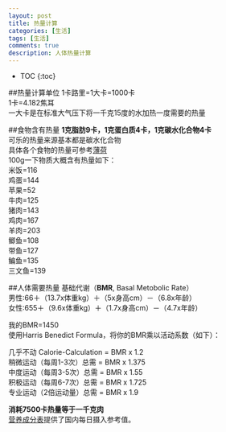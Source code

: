 ```yaml
---
layout: post
title: 热量计算
categories: [生活]
tags: [生活]
comments: true
description: 人体热量计算
---
```



* TOC
{:toc}   

##热量计算单位
1卡路里=1大卡=1000卡  
1卡=4.182焦耳  
一大卡是在标准大气压下将一千克15度的水加热一度需要的热量  

##食物含有热量
**1克脂肪9卡，1克蛋白质4卡，1克碳水化合物4卡**  
可乐的热量来源基本都是碳水化合物  
具体各个食物的热量可参考[薄荷][1]  
100g一下物质大概含有热量如下：  
米饭=116   
鸡蛋=144  
苹果=52  
牛肉=125  
猪肉=143  
鸡肉=167  
羊肉=203  
鲫鱼=108  
带鱼=127  
鳊鱼=135  
三文鱼=139  

##人体需要热量
基础代谢（**BMR**, Basal Metobolic Rate）  
男性∶66＋（13.7x体重kg）＋（5x身高cm）－（6.8x年龄）  
女性∶655＋（9.6x体重kg）＋（1.7x身高cm）－（4.7x年龄）  

我的BMR=1450  
使用Harris Benedict Formula，将你的BMR乘以活动系数（如下）：  

几乎不动 Calorie-Calculation = BMR x 1.2  
稍微运动（每周1-3次）总需 = BMR x 1.375  
中度运动（每周3-5次）总需 = BMR x 1.55  
积极运动（每周6-7次）总需 = BMR x 1.725  
专业运动（2倍运动量）总需 = BMR x 1.9  

**消耗7500卡热量等于一千克肉**  
[营养成分表][2]提供了国内每日摄入参考值。  

[1]:http://www.boohee.com/food/
[2]:http://www.zhihu.com/question/22632481


